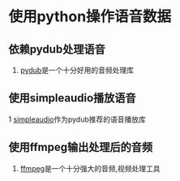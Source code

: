 # 使用python操作语音数据

## 依赖pydub处理语音

1. [pydub](https://github.com/jiaaro/pydub#installation)是一个十分好用的音频处理库

## 使用simpleaudio播放语音

1 [simpleaudio](https://github.com/hamiltron/py-simple-audio)作为pydub推荐的语音播放库

## 使用ffmpeg输出处理后的音频

1. [ffmpeg](https://github.com/FFmpeg/FFmpeg)是一个十分强大的音频,视频处理工具